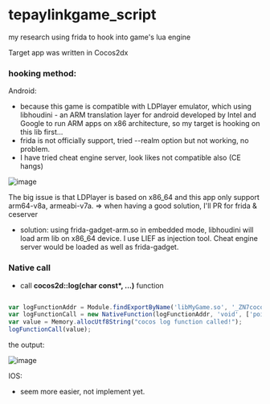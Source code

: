 # tepaylinkgame_script

my research using frida to hook into game's lua engine

Target app was written in Cocos2dx

### hooking method:

Android:
- because this game is compatible with LDPlayer emulator, which using libhoudini - an ARM translation layer for android developed by Intel and Google to run ARM apps on x86 architecture, so my target is hooking on this lib first...
- frida is not officially support, tried --realm option but not working, no problem.
- I have tried cheat engine server, look likes not compatible also (CE hangs)

![image](https://github.com/toanlcgift/tepaylinkgame_script/assets/12400049/d706547d-4db1-4b90-98e8-0af6b8f80ae9)

  The big issue is that LDPlayer is based on x86_64 and this app only support arm64-v8a, armeabi-v7a. => when having a good solution, I'll PR for frida & ceserver
  
- solution: using frida-gadget-arm.so in embedded mode, libhoudini will load arm lib on x86_64 device. I use LIEF as injection tool. Cheat engine server would be loaded as well as frida-gadget.

### Native call

- call <b>cocos2d::log(char const*, ...)</b> function
``` javascript

var logFunctionAddr = Module.findExportByName('libMyGame.so', '_ZN7cocos2d3logEPKcz') ?? new NativePointer(0x00);
var logFunctionCall = new NativeFunction(logFunctionAddr, 'void', ['pointer']);
var value = Memory.allocUtf8String("cocos log function called!");
logFunctionCall(value);

```
the output:

![image](https://github.com/toanlcgift/tepaylinkgame_script/assets/12400049/f659208d-f3fe-41bb-916f-a6abe715f811)


IOS:
- seem more easier, not implement yet. 

